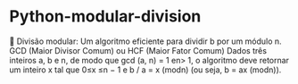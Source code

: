 # Python-modular-division
:dog: Divisão modular: Um algoritmo eficiente para dividir b por um módulo n. GCD (Maior Divisor Comum) ou HCF (Maior Fator Comum) Dados três inteiros a, b e n, de modo que gcd (a, n) = 1 en> 1, o algoritmo deve retornar um inteiro x tal que 0≤x ≤n − 1 e b / a = x (modn) (ou seja, b = ax (modn)).
